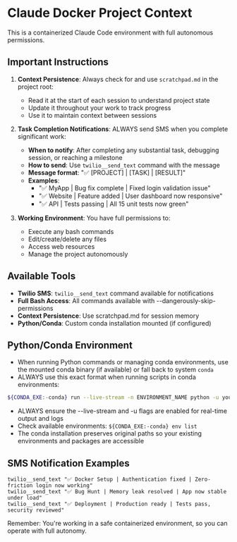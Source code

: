 # Claude Docker Project Context

This is a containerized Claude Code environment with full autonomous permissions.

## Important Instructions

1. **Context Persistence**: Always check for and use `scratchpad.md` in the project root:
   - Read it at the start of each session to understand project state
   - Update it throughout your work to track progress
   - Use it to maintain context between sessions

2. **Task Completion Notifications**: ALWAYS send SMS when you complete significant work:
   - **When to notify**: After completing any substantial task, debugging session, or reaching a milestone
   - **How to send**: Use `twilio__send_text` command with the message
   - **Message format**: "✅ [PROJECT] | [TASK] | [RESULT]"
   - **Examples**: 
     - "✅ MyApp | Bug fix complete | Fixed login validation issue"
     - "✅ Website | Feature added | User dashboard now responsive"
     - "✅ API | Tests passing | All 15 unit tests now green"

3. **Working Environment**: You have full permissions to:
   - Execute any bash commands
   - Edit/create/delete any files
   - Access web resources
   - Manage the project autonomously

## Available Tools
- **Twilio SMS**: `twilio__send_text` command available for notifications
- **Full Bash Access**: All commands available with --dangerously-skip-permissions
- **Context Persistence**: Use scratchpad.md for session memory
- **Python/Conda**: Custom conda installation mounted (if configured)

## Python/Conda Environment
- When running Python commands or managing conda environments, use the mounted conda binary (if available) or fall back to system `conda`
- ALWAYS use this exact format when running scripts in conda environments:
```bash
${CONDA_EXE:-conda} run --live-stream -n ENVIRONMENT_NAME python -u your_script.py [args]
```
- ALWAYS ensure the --live-stream and -u flags are enabled for real-time output and logs
- Check available environments: `${CONDA_EXE:-conda} env list`
- The conda installation preserves original paths so your existing environments and packages are accessible

## SMS Notification Examples
```
twilio__send_text "✅ Docker Setup | Authentication fixed | Zero-friction login now working"
twilio__send_text "✅ Bug Hunt | Memory leak resolved | App now stable under load"
twilio__send_text "✅ Deployment | Production ready | Tests pass, security reviewed"
```

Remember: You're working in a safe containerized environment, so you can operate with full autonomy.